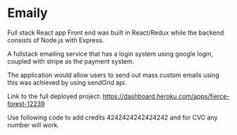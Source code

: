 # Emaily
Full stack React app
Front end was built in React/Redux while the backend consists of Node.js with Express.

A fullstack emailing service that has a login system using google login, coupled with stripe as the payment system. 

The application would allow users to send out mass custom emails using this was achieved by using sendGrid api.

Link to the full deployed project: https://dashboard.heroku.com/apps/fierce-forest-12239

Use following code to add credits 4242424242424242 and for CVC any number will work.
